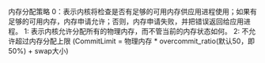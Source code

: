 内存分配策略
0：表示内核将检查是否有足够的可用内存供应用进程使用；如果有足够的可用内存，内存申请允许；否则，内存申请失败，并把错误返回给应用进程。
1: 表示内核允许分配所有的物理内存，而不管当前的内存状态如何。
2: 不允许超过内存分配上限 (CommitLimit = 物理内存 * overcommit_ratio(默认50，即50%) + swap大小)
